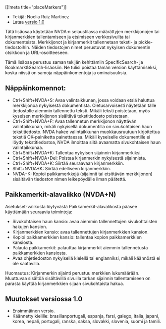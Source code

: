 [[!meta title="placeMarkers"]]

* Tekijä: Noelia Ruiz Martinez
* Lataa [versio 1.0][1]

Tätä lisäosaa käytetään NVDA:n selaustilassa määrättyjen merkkijonojen tai
kirjanmerkkien tallentamiseen ja etsimiseen verkkosivuilta tai
dokumenteista.  Merkkijonot ja kirjanmerkit tallennetaan teksti- ja
pickle-tiedostoihin. Näiden tiedostojen nimet perustuvat nykyisen dokumentin
otsikkoon ja URL-osoitteeseen.

Tämä lisäosa perustuu saman tekijän kehittämiin SpecificSearch- ja
Bookmark&Search-lisäosiin. Ne tulisi poistaa tämän version käyttämiseksi,
koska niissä on samoja näppäinkomentoja ja ominaisuuksia.

## Näppäinkomennot: ##

*	Ctrl+Shift+NVDA+S: Avaa valintaikkunan, jossa voidaan etsiä haluttua
  merkkijonoa nykyisestä dokumentista. Oletusarvoisesti näytetään tälle
  tiedostolle aiemmin tallennettu teksti. Mikäli teksti poistetaan, myös
  kyseisen merkkijonon sisältävä tekstitiedosto poistetaan.
*	Ctrl+Shift+NVDA+F: Avaa tallennetun merkkijonon näyttävän valintaikkunan,
  mikäli nykyisellä dokumentilla on sivukohtaisen haun tekstitiedosto. NVDA
  hakee valintaikkunan muokkausruutuun kirjoitettua tekstiä OK-painiketta
  painettaessa. Mikäli kyseiselle dokumentille ei löydy tekstitiedostoa,
  NVDA ilmoittaa siitä avaamatta sivukohtaisen haun valintaikkunaa.
*	Ctrl+Shift+NVDA+K: Tallentaa nykyisen sijainnin kirjanmerkiksi.
*	Ctrl+Shift+NVDA+Del: Poistaa kirjanmerkin nykyisestä sijainnista.
*	Ctrl+Shift+NVDA+K: Siirtää seuraavaan kirjanmerkkiin.
*	Shift+NVDA+K: Siirtää edelliseen kirjanmerkkiin.
*	NVDA+K: Kopioi paikkamerkkejä (sijainnit tai etsittävän merkkijonon)
  sisältävän tiedoston nimen leikepöydälle ilman päätettä.

## Paikkamerkit-alavalikko (NVDA+N) ##

Asetukset-valikosta löytyvästä Paikkamerkit-alavalikosta pääsee käyttämään
seuraavia toimintoja:

*	Sivukohtaisen haun kansio: avaa aiemmin tallennettujen sivukohtaisten
  hakujen kansion.
*	Kirjanmerkkien kansio: avaa tallennettujen kirjanmerkkien kansion.
*	Kopioi paikkamerkkien kansio: tallentaa kopion paikkamerkkien kansiosta.
*	Palauta paikkamerkit: palauttaa kirjanmerkit aiemmin tallennetusta
  paikkamerkkien kansiosta.
*	Avaa ohjetiedoston nykyisellä kielellä tai englanniksi, mikäli käännöstä
  ei ole saatavilla.

Huomautus: Kirjanmerkin sijainti perustuu merkkien lukumäärään. Muuttuvaa
sisältöä sisältävillä sivuilla tarkan sijainnin tallentamiseen on parasta
käyttää kirjanmerkkien sijaan sivukohtaista hakua.

## Muutokset versiossa 1.0 ##
* Ensimmäinen versio.
* Käännetty kielille: brasilianportugali, espanja, farsi, galego, italia,
  japani, korea, nepali, portugali, ranska, saksa, slovakki, slovenia, suomi
  ja tamili.

[1]: http://addons.nvda-project.org/files/get.php?file=pm
